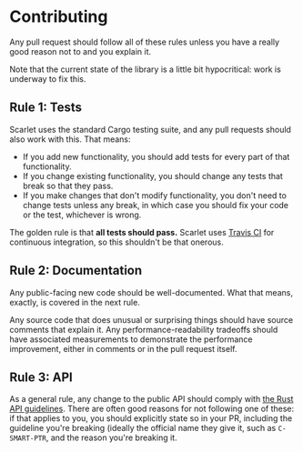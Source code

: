 # Contributing
Any pull request should follow all of these rules unless you have a really good reason not to and
you explain it.

Note that the current state of the library is a little bit hypocritical: work is underway to fix
this.

## Rule 1: Tests
Scarlet uses the standard Cargo testing suite, and any pull requests should also work with
this. That means:
 * If you add new functionality, you should add tests for every part of that functionality.
 * If you change existing functionality, you should change any tests that break so that they pass.
 * If you make changes that don't modify functionality, you don't need to change tests unless any
   break, in which case you should fix your code or the test, whichever is wrong.

The golden rule is that **all tests should pass.** Scarlet uses [Travis CI](https://travis-ci.org)
for continuous integration, so this shouldn't be that onerous.

## Rule 2: Documentation
Any public-facing new code should be well-documented. What that means, exactly, is covered in the
next rule.

Any source code that does unusual or surprising things should have source comments that explain
it. Any performance-readability tradeoffs should have associated measurements to demonstrate the
performance improvement, either in comments or in the pull request itself.

## Rule 3: API
As a general rule, any change to the public API should comply with [the Rust API
guidelines](https://rust-lang-nursery.github.io/api-guidelines/). There are often good reasons for
not following one of these: if that applies to you, you should explicitly state so in your PR,
including the guideline you're breaking (ideally the official name they give it, such as
`C-SMART-PTR`, and the reason you're breaking it.

